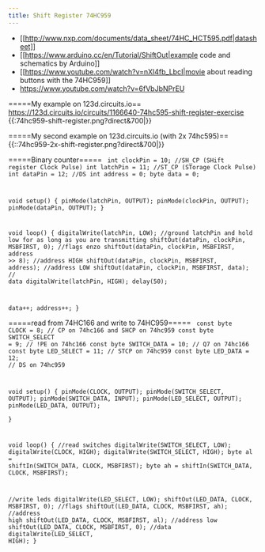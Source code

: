 ```yaml
---
title: Shift Register 74HC959
---
```

* [[http://www.nxp.com/documents/data_sheet/74HC_HCT595.pdf|datasheet]]
* [[https://www.arduino.cc/en/Tutorial/ShiftOut|example code and schematics by Arduino]]
* [[https://www.youtube.com/watch?v=nXl4fb_LbcI|movie about reading buttons with the 74HC959]]
* https://www.youtube.com/watch?v=6fVbJbNPrEU

=====My example on 123d.circuits.io==
https://123d.circuits.io/circuits/1166640-74hc595-shift-register-exercise
{{:74hc959-shift-register.png?direct&700|}}

=====My second example on 123d.circuits.io (with 2x 74hc595)==
{{::74hc959-2x-shift-register.png?direct&700|}}

=====Binary counter=====
<code c>
int clockPin = 10; //SH_CP (SHift register Clock Pulse)
int latchPin = 11; //ST_CP (STorage Clock Pulse)
int dataPin = 12; //DS
int address = 0;
byte data = 0;

void setup() {
  pinMode(latchPin, OUTPUT);
  pinMode(clockPin, OUTPUT);
  pinMode(dataPin, OUTPUT);
}

void loop() {
  digitalWrite(latchPin, LOW);   //ground latchPin and hold low for as long as you are transmitting
  shiftOut(dataPin, clockPin, MSBFIRST, 0); //flags enzo
  shiftOut(dataPin, clockPin, MSBFIRST, address >> 8); //address HIGH
  shiftOut(dataPin, clockPin, MSBFIRST, address); //address LOW
  shiftOut(dataPin, clockPin, MSBFIRST, data); // data
  digitalWrite(latchPin, HIGH);
  delay(50);
  
  data++;
  address++;
}
</code>

=====read from 74HC166 and write to 74HC959=====
<code c>
const byte CLOCK = 8;         // CP   on 74hc166 and SHCP on 74hc959
const byte SWITCH_SELECT = 9; // !PE  on 74hc166
const byte SWITCH_DATA = 10;  // Q7   on 74hc166
const byte LED_SELECT = 11;   // STCP on 74hc959
const byte LED_DATA = 12;     // DS   on 74hc959

void setup() {
  pinMode(CLOCK, OUTPUT);
  pinMode(SWITCH_SELECT, OUTPUT);
  pinMode(SWITCH_DATA, INPUT);
  pinMode(LED_SELECT, OUTPUT);
  pinMode(LED_DATA, OUTPUT);  
}

void loop() {
  //read switches
  digitalWrite(SWITCH_SELECT, LOW);
  digitalWrite(CLOCK, HIGH);
  digitalWrite(SWITCH_SELECT, HIGH);
  byte al = shiftIn(SWITCH_DATA, CLOCK, MSBFIRST);
  byte ah = shiftIn(SWITCH_DATA, CLOCK, MSBFIRST);
    
  //write leds
  digitalWrite(LED_SELECT, LOW);
  shiftOut(LED_DATA, CLOCK, MSBFIRST, 0);  //flags
  shiftOut(LED_DATA, CLOCK, MSBFIRST, ah); //address high
  shiftOut(LED_DATA, CLOCK, MSBFIRST, al); //address low
  shiftOut(LED_DATA, CLOCK, MSBFIRST, 0);  //data
  digitalWrite(LED_SELECT, HIGH);
}
</code>
